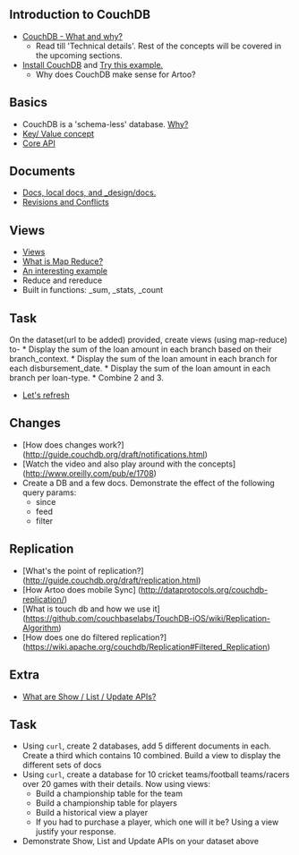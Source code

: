 ## Introduction to CouchDB
* [CouchDB - What and why?](http://www.infoq.com/articles/apache-couchdb-the-definitive-introduction)
	 * Read till 'Technical details'. Rest of the concepts will be covered in the upcoming sections.
* [Install CouchDB](http://couchdb.apache.org/) and [Try this example.](http://guide.couchdb.org/draft/tour.html#go)
	 * Why does CouchDB make sense for Artoo?

## Basics
* CouchDB is a 'schema-less' database. [Why?](http://www.thegeekstuff.com/2014/01/sql-vs-nosql-db/)
* [Key/ Value concept](https://wiki.apache.org/couchdb/Introduction_to_CouchDB_views#Keys_and_values)
* [Core API](http://guide.couchdb.org/draft/api.html#api)

## Documents
* [Docs, local docs, and _design/docs.](http://guide.couchdb.org/draft/design.html#design)
* [Revisions and Conflicts](http://guide.couchdb.org/draft/conflicts.html#conflicts)

## Views
* [Views](http://couchdb.readthedocs.org/en/1.6.1/api/ddoc/views.html#view-options)
* [What is Map Reduce?](http://www.slideshare.net/okurow/couchdb-mapreduce-13321353)
* [An interesting example](http://stevekrenzel.com/finding-friends-with-mapreduce)
* Reduce and rereduce
* Built in functions: _sum, _stats, _count

## Task
On the dataset(url to be added) provided, create views (using map-reduce) to-
    * Display the sum of the loan amount in each branch based on their branch_context.
    * Display the sum of the loan amount in each branch for each disbursement_date.
    * Display the sum of the loan amount in each branch per loan-type.
    * Combine 2 and 3.

* [Let's refresh](http://www.relaxed.tv/#video/0e0aad9d3ff48ed9d29fe32b7918468a)

## Changes
* [How does changes work?] (http://guide.couchdb.org/draft/notifications.html)
* [Watch the video and also play around with the concepts] (http://www.oreilly.com/pub/e/1708)
* Create a DB and a few docs. Demonstrate the effect of the following query params:
	* since
	* feed
	* filter

## Replication
* [What's the point of replication?] (http://guide.couchdb.org/draft/replication.html)
* [How Artoo does mobile Sync] (http://dataprotocols.org/couchdb-replication/)
* [What is touch db and how we use it] (https://github.com/couchbaselabs/TouchDB-iOS/wiki/Replication-Algorithm)
* [How does one do filtered replication?] (https://wiki.apache.org/couchdb/Replication#Filtered_Replication)

## Extra
* [What are Show / List / Update APIs?](http://docs.couchdb.org/en/latest/couchapp/ddocs.html#show-functions)

## Task
* Using `curl`, create 2 databases, add 5 different documents in each. Create a third which contains 10 combined. Build a view to display the different sets of docs
* Using `curl`, create a database for 10 cricket teams/football teams/racers over 20 games with their details. Now using views:
	* Build a championship table for the team
	* Build a championship table for players
	* Build a historical view a player
	* If you had to purchase a player, which one will it be? Using a view justify your response.
* Demonstrate Show, List and Update APIs on your dataset above
